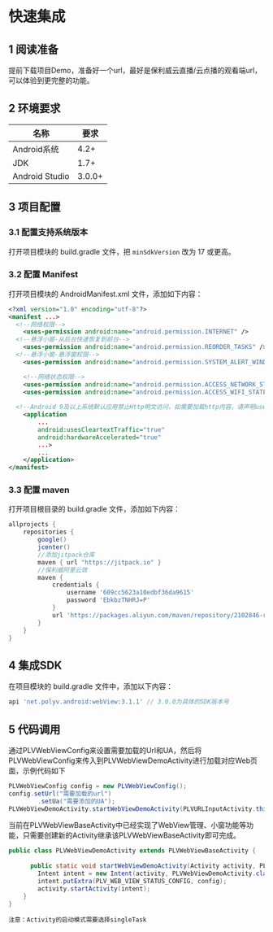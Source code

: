 # 快速集成

## 1 阅读准备

提前下载项目Demo，准备好一个url，最好是保利威云直播/云点播的观看端url，可以体验到更完整的功能。



## 2 环境要求

| 名称           | 要求   |
| -------------- | ------ |
| Android系统    | 4.2+   |
| JDK            | 1.7+   |
| Android Studio | 3.0.0+ |



## 3 项目配置

### 3.1 配置支持系统版本

打开项目模块的 build.gradle 文件，把 `minSdkVersion` 改为 17 或更高。



### 3.2 配置 Manifest

打开项目模块的 AndroidManifest.xml 文件，添加如下内容：

```xml
<?xml version="1.0" encoding="utf-8"?>
<manifest ...>
  <!--网络权限-->
    <uses-permission android:name="android.permission.INTERNET" />
  <!--悬浮小窗-从后台快速恢复到前台-->
    <uses-permission android:name="android.permission.REORDER_TASKS" />
  <!--悬浮小窗-悬浮窗权限-->
    <uses-permission android:name="android.permission.SYSTEM_ALERT_WINDOW" />

    <!--网络状态权限-->
    <uses-permission android:name="android.permission.ACCESS_NETWORK_STATE" />
    <uses-permission android:name="android.permission.ACCESS_WIFI_STATE" />
  
  <!--Android 9及以上系统默认应用禁止Http明文访问，如需要加载http内容，请声明usesCleartextTraffic=true -->
    <application
        ...
        android:usesCleartextTraffic="true"
        android:hardwareAccelerated="true"
        ...>
        ...
    </application>
</manifest>
```



### 3.3 配置 maven

打开项目根目录的 build.gradle  文件，添加如下内容：

```groovy
allprojects {
    repositories {
        google()
        jcenter()
        //添加jitpack仓库
        maven { url "https://jitpack.io" }
        //保利威阿里云效
        maven {
            credentials {
                username '609cc5623a10edbf36da9615'
                password 'EbkbzTNHRJ=P'
            }
            url 'https://packages.aliyun.com/maven/repository/2102846-release-8EVsoM/'
        }
    }
}
```



## 4 集成SDK

在项目模块的 build.gradle 文件中，添加以下内容：

```groovy
api 'net.polyv.android:webView:3.1.1' // 3.0.0为具体的SDK版本号
```



## 5 代码调用

通过PLVWebViewConfig来设置需要加载的Url和UA，然后将PLVWebViewConfig来传入到PLVWebViewDemoActivity进行加载对应Web页面，示例代码如下

```java
PLVWebViewConfig config = new PLVWebViewConfig();
config.setUrl("需要加载的url")
        .setUa("需要添加的UA");
PLVWebViewDemoActivity.startWebViewDemoActivity(PLVURLInputActivity.this, config);
```



当前在PLVWebViewBaseActivity中已经实现了WebView管理、小窗功能等功能，只需要创建新的Activity继承该PLVWebViewBaseActivity即可完成。

```java
public class PLVWebViewDemoActivity extends PLVWebViewBaseActivity {
    
	  public static void startWebViewDemoActivity(Activity activity, PLVWebViewConfig config) {
        Intent intent = new Intent(activity, PLVWebViewDemoActivity.class);
        intent.putExtra(PLV_WEB_VIEW_STATUS_CONFIG, config);
        activity.startActivity(intent);
    }
}
```

`注意：Activity的启动模式需要选择singleTask`

